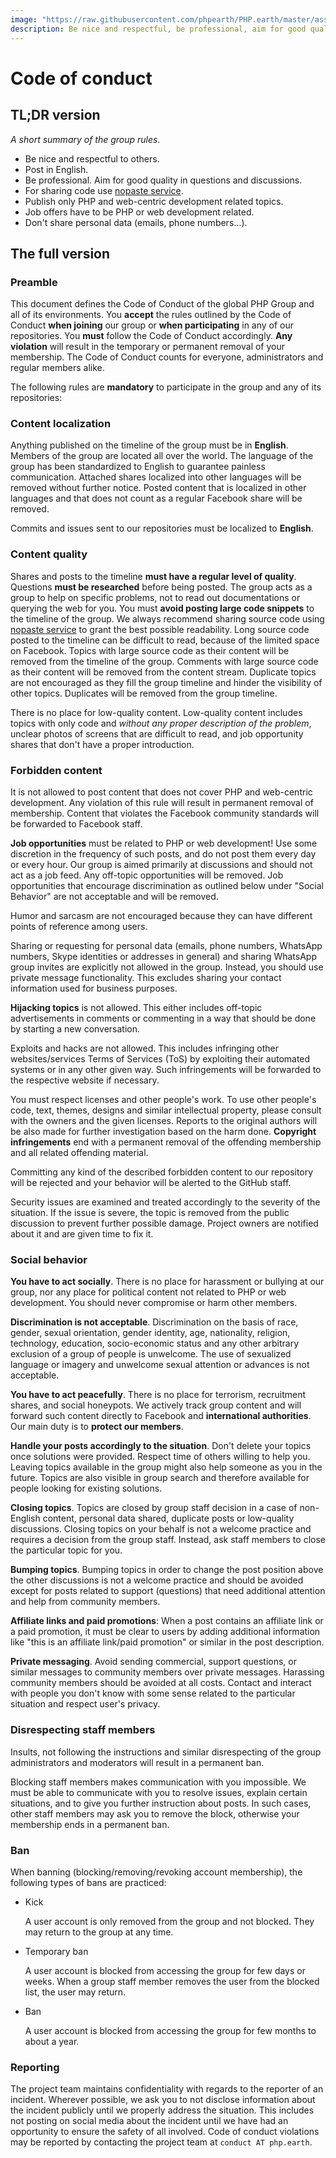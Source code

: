 ```yaml
---
image: "https://raw.githubusercontent.com/phpearth/PHP.earth/master/assets/meta/rules.png"
description: Be nice and respectful, be professional, aim for good quality in questions and discussions, use nopaste, post in English, publish only PHP and web-centric development related topics, don't share personal data.
---
```


# Code of conduct

## TL;DR version

*A short summary of the group rules.*

* Be nice and respectful to others.
* Post in English.
* Be professional. Aim for good quality in questions and discussions.
* For sharing code use [nopaste service](https://php.earth/doc/interop/nopaste).
* Publish only PHP and web-centric development related topics.
* Job offers have to be PHP or web development related.
* Don't share personal data (emails, phone numbers...).

## The full version

### Preamble

This document defines the Code of Conduct of the global PHP Group and all of
its environments. You **accept** the rules outlined by the Code of Conduct
**when joining** our group or **when participating** in any of our
repositories. You **must** follow the Code of Conduct accordingly.
**Any violation** will result in the temporary or permanent removal of your
membership. The Code of Conduct counts for everyone, administrators and regular
members alike.

The following rules are **mandatory** to participate in the group and any of
its repositories:

### Content localization

Anything published on the timeline of the group must be in **English**. Members
of the group are located all over the world. The language of the group has been
standardized to English to guarantee painless communication. Attached
shares localized into other languages will be removed without further notice.
Posted content that is localized in other languages and that does not count as
a regular Facebook share will be removed.

Commits and issues sent to our repositories must be localized to **English**.

### Content quality

Shares and posts to the timeline **must have a regular level of quality**.
Questions **must be researched** before being posted. The group acts as a group
to help on specific problems, not to read out documentations or querying the
web for you. You must **avoid posting large code snippets** to the timeline of
the group. We always recommend sharing source code using
[nopaste service](https://php.earth/doc/interop/nopaste) to grant the best
possible readability. Long source code posted to the timeline can be difficult
to read, because of the limited space on Facebook. Topics with large source
code as their content will be removed from the timeline of the group. Comments
with large source code as their content will be removed from the content stream.
Duplicate topics are not encouraged as they fill the group timeline and hinder
the visibility of other topics. Duplicates will be removed from the
group timeline.

There is no place for low-quality content. Low-quality content includes topics
with only code and *without any proper description of the problem*, unclear
photos of screens that are difficult to read, and job opportunity shares that
don't have a proper introduction.

### Forbidden content

It is not allowed to post content that does not cover PHP and web-centric
development. Any violation of this rule will result in permanent removal of
membership. Content that violates the Facebook community standards will be
forwarded to Facebook staff.

**Job opportunities** must be related to PHP or web development! Use some
discretion in the frequency of such posts, and do not post them every day or
every hour. Our group is aimed primarily at discussions and should not act as a
job feed. Any off-topic opportunities will be removed. Job opportunities that
encourage discrimination as outlined below under "Social Behavior" are not
acceptable and will be removed.

Humor and sarcasm are not encouraged because they can have different points of
reference among users.

Sharing or requesting for personal data (emails, phone numbers, WhatsApp numbers,
Skype identities or addresses in general) and sharing WhatsApp group invites are
explicitly not allowed in the group. Instead, you should use private message
functionality. This excludes sharing your contact information used for business
purposes.

**Hijacking topics** is not allowed. This either includes off-topic
advertisements in comments or commenting in a way that should be done by
starting a new conversation.

Exploits and hacks are not allowed. This includes infringing other websites/services
Terms of Services (ToS) by exploiting their automated systems or in any other
given way. Such infringements will be forwarded to the respective website if
necessary.

You must respect licenses and other people's work. To use other people's code,
text, themes, designs and similar intellectual property, please consult with
the owners and the given licenses. Reports to the original authors will be also
made for further investigation based on the harm done. **Copyright
infringements** end with a permanent removal of the offending membership
and all related offending material.

Committing any kind of the described forbidden content to our repository will
be rejected and your behavior will be alerted to the GitHub staff.

Security issues are examined and treated accordingly to the severity of the
situation. If the issue is severe, the topic is removed from the public
discussion to prevent further possible damage. Project owners are notified
about it and are given time to fix it.

### Social behavior

**You have to act socially**. There is no place for harassment or bullying at our
group, nor any place for political content not related to PHP or web
development. You should never compromise or harm other members.

**Discrimination is not acceptable**. Discrimination on the basis of race,
gender, sexual orientation, gender identity, age, nationality, religion,
technology, education, socio-economic status and any other arbitrary exclusion
of a group of people is unwelcome. The use of sexualized language or imagery and
unwelcome sexual attention or advances is not acceptable.

**You have to act peacefully**. There is no place for terrorism, recruitment
shares, and social honeypots. We actively track group content and will forward
such content directly to Facebook and **international authorities**. Our main
duty is to **protect our members**.

**Handle your posts accordingly to the situation**. Don't delete your topics
once solutions were provided. Respect time of others willing to help you.
Leaving topics available in the group might also help someone as you in the
future. Topics are also visible in group search and therefore available for
people looking for existing solutions.

**Closing topics**. Topics are closed by group staff decision in a case of
non-English content, personal data shared, duplicate posts or low-quality
discussions. Closing topics on your behalf is not a welcome practice and
requires a decision from the group staff. Instead, ask staff members to close
the particular topic for you.

**Bumping topics**. Bumping topics in order to change the post position above
the other discussions is not a welcome practice and should be avoided except for
posts related to support (questions) that need additional attention and help
from community members.

**Affiliate links and paid promotions**: When a post contains an affiliate link
or a paid promotion, it must be clear to users by adding additional information
like "this is an affiliate link/paid promotion" or similar in the post
description.

**Private messaging**. Avoid sending commercial, support questions, or similar
messages to community members over private messages. Harassing community members
should be avoided at all costs. Contact and interact with people you don't know
with some sense related to the particular situation and respect user's privacy.

### Disrespecting staff members

Insults, not following the instructions and similar disrespecting of the group
administrators and moderators will result in a permanent ban.

Blocking staff members makes communication with you impossible. We must be able
to communicate with you to resolve issues, explain certain situations, and to
give you further instruction about posts. In such cases, other staff members
may ask you to remove the block, otherwise your membership ends in a permanent
ban.

### Ban

When banning (blocking/removing/revoking account membership), the following
types of bans are practiced:

* Kick

  A user account is only removed from the group and not blocked. They may
  return to the group at any time.

* Temporary ban

  A user account is blocked from accessing the group for few days or weeks.
  When a group staff member removes the user from the blocked list, the user
  may return.

* Ban

  A user account is blocked from accessing the group for few months to about a
  year.

### Reporting

The project team maintains confidentiality with regards to the reporter of an
incident. Wherever possible, we ask you to not disclose information about the
incident publicly until we properly address the situation. This includes not
posting on social media about the incident until we have had an opportunity to
ensure the safety of all involved. Code of conduct violations may be reported
by contacting the project team at `conduct AT php.earth`.
